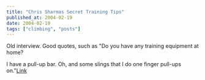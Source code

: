 ```yaml
---
title: "Chris Sharmas Secret Training Tips"
published_at: 2004-02-19
date: 2004-02-19
tags: ["climbing", "posts"]
---
```

Old interview. Good quotes, such as "Do you have any training equipment at home?  

I have a pull-up bar. Oh, and some slings that I do one finger pull-ups on."[Link](http://www.cc.nctu.edu.tw/~mclub/meichu/project/sharma/sharma1.html)